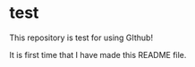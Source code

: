 # test
This repository is test for using GIthub!

It is first time that I have made this README file. 
